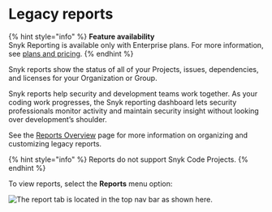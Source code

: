 # Legacy reports

{% hint style="info" %}
**Feature availability**\
Snyk Reporting is available only with Enterprise plans. For more information, see [plans and pricing](https://snyk.io/plans/).
{% endhint %}

Snyk reports show the status of all of your Projects, issues, dependencies, and licenses for your Organization or Group.

Snyk reports help security and development teams work together. As your coding work progresses, the Snyk reporting dashboard lets security professionals monitor activity and maintain security insight without looking over development’s shoulder.

See the [Reports Overview](legacy-reports-overview.md) page for more information on organizing and customizing legacy reports.

{% hint style="info" %}
Reports do not support Snyk Code Projects.
{% endhint %}

To view reports, select the **Reports** menu option:

![The report tab is located in the top nav bar as shown here.](../../../.gitbook/assets/snyk-org-report.png)
